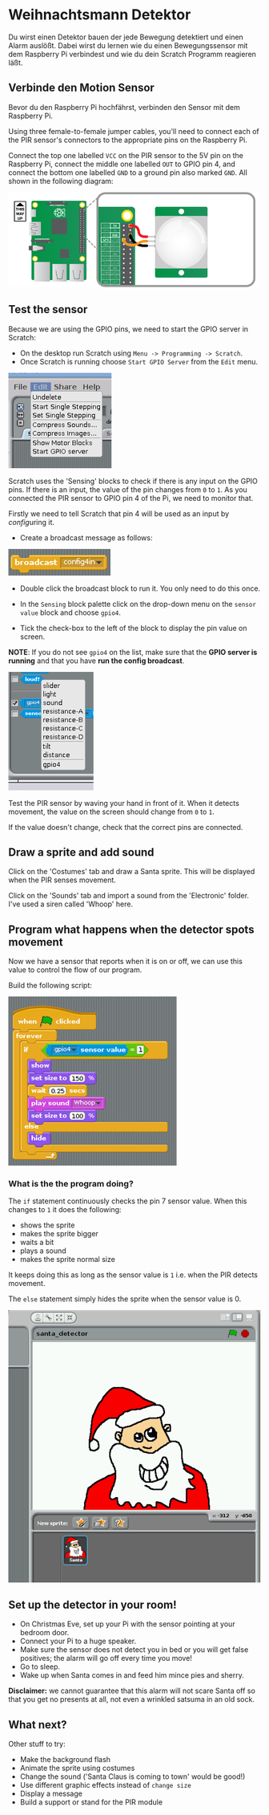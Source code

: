 # Weihnachtsmann Detektor

Du wirst einen Detektor bauen der jede Bewegung detektiert und einen Alarm auslößt. Dabei wirst du lernen wie du einen Bewegungssensor mit dem Raspberry Pi verbindest und wie du dein Scratch Programm reagieren läßt. 

## Verbinde den Motion Sensor

Bevor du den Raspberry Pi hochfährst, verbinden den Sensor mit dem Raspberry Pi. 

Using three female-to-female jumper cables, you'll need to connect each of the PIR sensor's connectors to the appropriate pins on the Raspberry Pi.

Connect the top one labelled `VCC` on the PIR sensor to the 5V pin on the Raspberry Pi, connect the middle one labelled `OUT` to GPIO pin 4, and connect the bottom one labelled `GND` to a ground pin also marked `GND`. All shown in the following diagram:

![](images/pir_wiring.png)

## Test the sensor

Because we are using the GPIO pins, we need to start the GPIO server in Scratch: 

- On the desktop run Scratch using `Menu -> Programming -> Scratch`.
- Once Scratch is running choose `Start GPIO Server` from the `Edit` menu.

![scratch GPIO server](images/gpio-server.png)

Scratch uses the 'Sensing' blocks to check if there is any input on the GPIO pins. If there is an input, the value of the pin changes from `0` to `1`. As you connected the PIR sensor to GPIO pin 4 of the Pi, we need to monitor that. 

Firstly we need to tell Scratch that pin 4 will be used as an input by *config*uring it. 

- Create a broadcast message as follows:

![Sensor drop down](images/config-broadcast.png)

- Double click the broadcast block to run it. You only need to do this once.

- In the `Sensing` block palette click on the drop-down menu on the `sensor value` block and choose `gpio4`.
- Tick the check-box to the left of the block to display the pin value on screen.

**NOTE**: If you do not see  `gpio4` on the list, make sure that the **GPIO server is running** and that you have **run the config broadcast**.


![Scratch sensing blocks](images/sensing-blocks.png)

Test the PIR sensor by waving your hand in front of it. When it detects movement, the value on the screen should change from `0` to `1`.

If the value doesn't change, check that the correct pins are connected.

## Draw a sprite and add sound

Click on the 'Costumes' tab and draw a Santa sprite. This will be displayed when the PIR senses movement.

Click on the 'Sounds' tab and import a sound from the 'Electronic' folder. I've used a siren called 'Whoop' here.

## Program what happens when the detector spots movement

Now we have a sensor that reports when it is on or off, we can use this value to control the flow of our program.  

Build the following script:

![Scratch script for santa detector](images/santa-script.png)

### What is the the program doing?

The `if` statement continuously checks the pin 7 sensor value. When this changes to `1` it does the following:

- shows the sprite
- makes the sprite bigger
- waits a bit
- plays a sound
- makes the sprite normal size

It keeps doing this as long as the sensor value is `1` i.e. when the PIR detects movement.

The `else` statement simply hides the sprite when the sensor value is 0.

![santa sprite in Scratch](images/santa-stage.png)

## Set up the detector in your room!

- On Christmas Eve, set up your Pi with the sensor pointing at your bedroom door.
- Connect your Pi to a huge speaker.
- Make sure the sensor does not detect you in bed or you will get false positives; the alarm will go off every time you move!
- Go to sleep.
- Wake up when Santa comes in and feed him mince pies and sherry.

**Disclaimer:** we cannot guarantee that this alarm will not scare Santa off so that you get no presents at all, not even a wrinkled satsuma in an old sock.

## What next?

Other stuff to try:

- Make the background flash 
- Animate the sprite using costumes
- Change the sound ('Santa Claus is coming to town' would be good!) 
- Use different graphic effects instead of `change size`
- Display a message 
- Build a support or stand for the PIR module
